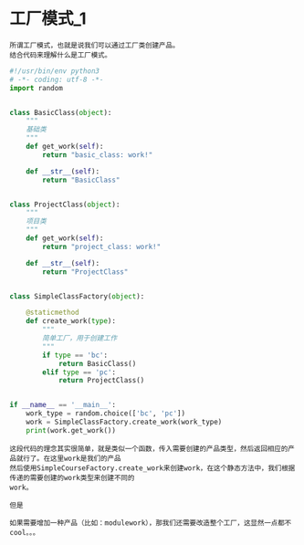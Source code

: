 # 工厂模式_1

    所谓工厂模式，也就是说我们可以通过工厂类创建产品。
    结合代码来理解什么是工厂模式。
    
```python
#!/usr/bin/env python3
# -*- coding: utf-8 -*-
import random


class BasicClass(object):
    """
    基础类
    """
    def get_work(self):
        return "basic_class: work!"

    def __str__(self):
        return "BasicClass"


class ProjectClass(object):
    """
    项目类
    """
    def get_work(self):
        return "project_class: work!"

    def __str__(self):
        return "ProjectClass"


class SimpleClassFactory(object):

    @staticmethod
    def create_work(type):
        """
        简单工厂，用于创建工作
        """
        if type == 'bc':
            return BasicClass()
        elif type == 'pc':
            return ProjectClass()


if __name__ == '__main__':
    work_type = random.choice(['bc', 'pc'])
    work = SimpleClassFactory.create_work(work_type)
    print(work.get_work())

```

    这段代码的理念其实很简单，就是类似一个函数，传入需要创建的产品类型，然后返回相应的产品就行了。在这里work是我们的产品
    然后使用SimpleCourseFactory.create_work来创建work，在这个静态方法中，我们根据传递的需要创建的work类型来创建不同的
    work。
    
    但是
    
    如果需要增加一种产品（比如：modulework），那我们还需要改造整个工厂，这显然一点都不cool。。。
    
    